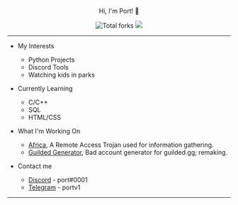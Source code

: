 <p align="center">
    Hi, I'm Port! 👋
</p><p align="center">
    <img src="https://img.shields.io/badge/dynamic/json?&label=Total%20Forks&color=grey&style=flat&style=for-the-badge&query=%24.forks&url=https://api.github-star-counter.workers.dev/user/mentionable" alt="Total forks">
    <img src="https://komarev.com/ghpvc/?username=TrolledTooMuch&color=grey">
</p>

---------------------------------------------------------------------------------------

* My Interests
  * Python Projects
  * Discord Tools
  * Watching kids in parks

* Currently Learning
  * C/C++
  * SQL
  * HTML/CSS

* What I'm Working On
  * [Africa](https://github.com/mentionable/africa), A Remote Access Trojan used for information gathering.
  * [Guilded Generator](https://github.com/mentionable/Guilded-Generator), Bad account generator for guilded.gg; remaking.

* Contact me
  * [Discord](https://discord.com/user/921158568101699634) - port#0001
  * [Telegram](https://t.me/portv1) - portv1

---------------------------------------------------------------------------------------

